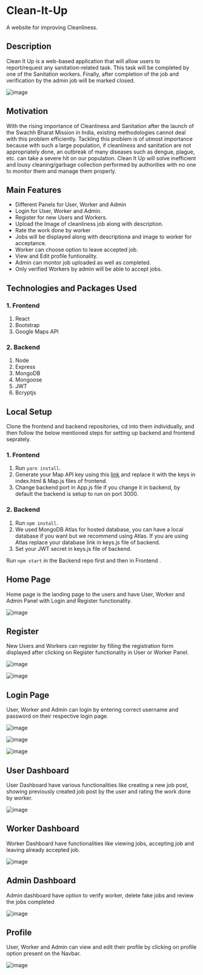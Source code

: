 # Clean-It-Up
A website for improving Cleanliness.

## Description
Clean It Up is a web-based application that will allow users to report/request any sanitation-related task. This task will be completed by one of the Sanitation workers. Finally, after completion of the job and verification by the admin job will be marked closed.

![image](https://user-images.githubusercontent.com/56028103/143193023-8ef07ef2-aa40-4670-b2e4-683ae4e56aa1.png)

## Motivation
With the rising importance of Cleanliness and Sanitation after the launch of the Swachh Bharat Mission in India, existing methodologies cannot deal with this problem efficiently.
Tackling this problem is of utmost importance because with such a large population, if cleanliness and sanitation are not appropriately done, an outbreak of many diseases such as dengue, plague, etc. can take a severe hit on our population. Clean It Up will solve inefficient and lousy cleaning/garbage collection performed by authorities with no one to monitor them and manage them properly.

## Main Features
- Different Panels for User, Worker and Admin
- Login for User, Worker and Admin.
- Register for new Users and Workers.
- Upload the Image of cleanliness job along with description.
- Rate the work done by worker
- Jobs will be displayed along with descriptiona and image to worker for acceptance.
- Worker can choose option to leave accepted job.
- View and Edit profile funtionality.
- Admin can montor job uploaded as well as completed.
- Only verified Workers by admin will be able to accept jobs.

## Technologies and Packages Used

### 1. Frontend
1. React
2. Bootstrap
3. Google Maps API

### 2. Backend
1. Node
2. Express
3. MongoDB
4. Mongoose
5. JWT
6. Bcryptjs

## Local Setup
Clone the frontend and backend repositories, cd into them individually, and then follow the below mentioned steps for setting up backend and frontend seprately.

### 1. Frontend
1. Run `yarn install`.
2. Generate your Map API key using this [link](https://console.cloud.google.com/google/maps-apis/overview?pli=1) and replace it with the keys in index.html & Map.js files of frontend.
3. Change backend port in App.js file if you change it in backend, by default the backend is setup to run on port 3000.

### 2. Backend
1. Run `npm install`.
2. We used MongoDB Atlas for hosted database, you can have a local database if you want but we recommend using Atlas. If you are using Atlas replace your database link in keys.js file of backend.
3. Set your JWT secret in keys.js file of backend.

Run `npm start` in the Backend repo first and then in Frontend .

## Home Page
Home page is the landing page to the users and have User, Worker and Admin Panel with Login and Register functionality.

![image](https://user-images.githubusercontent.com/56028103/143225826-e447d27d-6731-46e3-908b-653ba338cf71.png)

## Register
New Users and Workers can register by filling the registration form displayed after clicking on Register functionality in User or Worker Panel.

![image](https://user-images.githubusercontent.com/56028103/143227156-e5922253-2cd4-413c-a6cd-49b237866962.png)

![image](https://user-images.githubusercontent.com/56028103/143227222-b1ff2d23-4b19-406d-bba8-93e68a1735af.png)

## Login Page
User, Worker and Admin can login by entering correct username and password on their respective login page.

![image](https://user-images.githubusercontent.com/56028103/143226333-b0bc6ff1-b516-4004-b96d-ac5006265135.png)

![image](https://user-images.githubusercontent.com/56028103/143226401-80f829d3-951f-4d31-9c52-64c445cc76ba.png)

![image](https://user-images.githubusercontent.com/56028103/143226484-2b6179df-a510-4a91-b838-abad94271f56.png)

## User Dashboard
User Dashboard have various functionalities like creating a new job post, showing previously created job post by the user and rating the work done by worker.

![image](https://user-images.githubusercontent.com/56028103/143228498-44a319d5-d4ec-491f-9ef0-527ef2470119.png)

## Worker Dashboard
Worker Dashboard have functionalities like viewing jobs, accepting job and leaving already accepted job.

![image](https://user-images.githubusercontent.com/56028103/143228935-b6c120fc-65ff-47b4-b63a-3c44b50429e1.png)

## Admin Dashboard
Admin dashboard have option to verify worker, delete fake jobs and review the jobs completed

![image](https://user-images.githubusercontent.com/56028103/143229166-fde52e7e-5e05-45d6-9c7c-e3ecfe6c7e24.png)

## Profile
User, Worker and Admin can view and edit their profile by clicking on profile option present on the Navbar.

![image](https://user-images.githubusercontent.com/56028103/143229422-5d1a2bd4-3f23-4fca-bee2-764cc9916c00.png)




